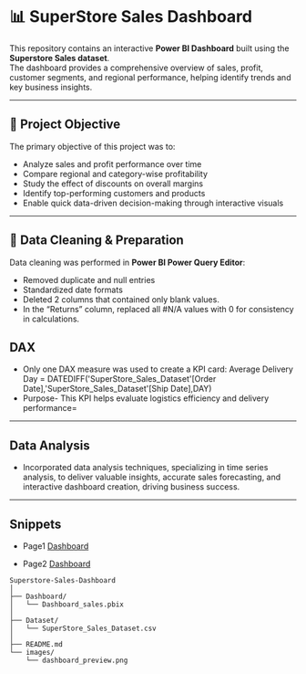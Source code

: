 # 📊 SuperStore Sales Dashboard

This repository contains an interactive **Power BI Dashboard** built using the **Superstore Sales dataset**.  
The dashboard provides a comprehensive overview of sales, profit, customer segments, and regional performance, helping identify trends and key business insights.

---

## 🧠 Project Objective

The primary objective of this project was to:
- Analyze sales and profit performance over time
- Compare regional and category-wise profitability
- Study the effect of discounts on overall margins
- Identify top-performing customers and products
- Enable quick data-driven decision-making through interactive visuals

---
## 🧹 Data Cleaning & Preparation

Data cleaning was performed in **Power BI Power Query Editor**:
- Removed duplicate and null entries
- Standardized date formats
- Deleted 2 columns that contained only blank values.
- In the “Returns” column, replaced all #N/A values with 0 for consistency in calculations.

## DAX

- Only one DAX measure was used to create a KPI card:
Average Delivery Day = DATEDIFF('SuperStore_Sales_Dataset'[Order Date],'SuperStore_Sales_Dataset'[Ship Date],DAY)
- Purpose- This KPI helps evaluate logistics efficiency and delivery performance=


---
## Data Analysis
- Incorporated data analysis
techniques, specializing in time
series analysis, to deliver valuable
insights, accurate sales forecasting,
and interactive dashboard
creation, driving business success.

---
## Snippets
- Page1
[Dashboard](/Images/page_1.png)

- Page2
[Dashboard](/Images/page_2.png)


```
Superstore-Sales-Dashboard
│
├── Dashboard/
│   └── Dashboard_sales.pbix
│
├── Dataset/
│   └── SuperStore_Sales_Dataset.csv
│
├── README.md
└── images/
    └── dashboard_preview.png

```
